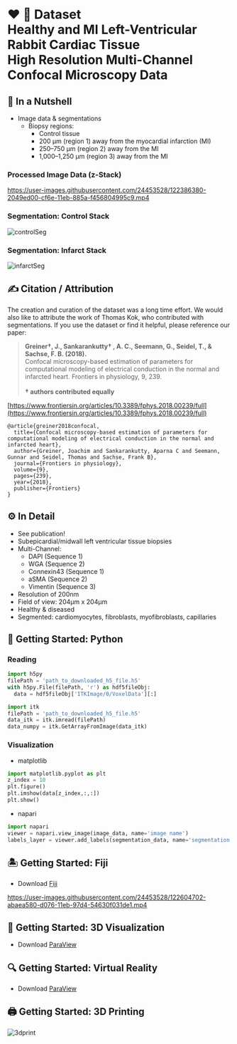 # :heart: :microscope: Dataset<br> Healthy and MI Left-Ventricular Rabbit Cardiac Tissue  <br> High Resolution Multi-Channel Confocal Microscopy Data


## :peanuts: In a Nutshell

- Image data & segmentations
  - Biopsy regions:
    - Control tissue
    - 200 μm (region 1) away from the myocardial infarction (MI)
    - 250–750 μm (region 2) away from the MI
    - 1,000–1,250 μm (region 3) away from the MI

### Processed Image Data (z-Stack)

https://user-images.githubusercontent.com/24453528/122386380-2049ed00-cf6e-11eb-885a-f456804995c9.mp4

### Segmentation: Control Stack

![controlSeg](https://user-images.githubusercontent.com/24453528/122387530-3efcb380-cf6f-11eb-89ab-3b61077e9e7a.png)

### Segmentation: Infarct Stack

![infarctSeg](https://user-images.githubusercontent.com/24453528/122387330-0e1c7e80-cf6f-11eb-9577-f1656d4331eb.png)

## :writing_hand: Citation / Attribution

The creation and curation of the dataset was a long time effort. We would also like to attribute the work of Thomas Kok, who contributed with segmentations. If you use the dataset or find it helpful, please reference our paper:


> <b>Greiner†, J., Sankarankutty†
, A. C., Seemann, G., Seidel, T., & Sachse, F. B. (2018).</b> <br>
> Confocal microscopy-based estimation of parameters for computational modeling of electrical conduction in the normal and infarcted heart. Frontiers in physiology, 9, 239. <br><br><b>† authors contributed equally</b>

[https://www.frontiersin.org/articles/10.3389/fphys.2018.00239/full](https://www.frontiersin.org/articles/10.3389/fphys.2018.00239/full)

```
@article{greiner2018confocal,
  title={Confocal microscopy-based estimation of parameters for computational modeling of electrical conduction in the normal and infarcted heart},
  author={Greiner, Joachim and Sankarankutty, Aparna C and Seemann, Gunnar and Seidel, Thomas and Sachse, Frank B},
  journal={Frontiers in physiology},
  volume={9},
  pages={239},
  year={2018},
  publisher={Frontiers}
}
```

## :gear: In Detail
- See publication!
- Subepicardial/midwall left ventricular tissue biopsies
- Multi-Channel:
    - DAPI (Sequence 1)
    - WGA (Sequence 2)
    - Connexin43 (Sequence 1)
    - aSMA (Sequence 2)
    - Vimentin (Sequence 3)
- Resolution of 200nm
- Field of view: 204µm x 204µm
- Healthy & diseased
- Segmented: cardiomyocytes, fibroblasts, myofibroblasts, capillaries

## :snake:	Getting Started: Python
### Reading
```python
import h5py
filePath = 'path_to_downloaded_h5_file.h5'
with h5py.File(filePath, 'r') as hdf5fileObj:
  data = hdf5fileObj['ITKImage/0/VoxelData'][:]
```

```python
import itk
filePath = 'path_to_downloaded_h5_file.h5'
data_itk = itk.imread(filePath)
data_numpy = itk.GetArrayFromImage(data_itk)
```
### Visualization

- matplotlib

```python
import matplotlib.pyplot as plt
z_index = 10
plt.figure()
plt.imshow(data[z_index,:,:])
plt.show()
```

- napari

```python
import napari
viewer = napari.view_image(image_data, name='image name')
labels_layer = viewer.add_labels(segmentation_data, name='segmentation name')
```


[comment]: <> (Include napari visualization)


## :desert_island:	Getting Started: Fiji

- Download [Fiji](https://imagej.net/software/fiji/downloads)

https://user-images.githubusercontent.com/24453528/122604702-abaea580-d076-11eb-97d4-54630f031de1.mp4

## :mag_right:	Getting Started: 3D Visualization

- Download [ParaView](https://www.paraview.org/download/)

## :mag:	Getting Started: Virtual Reality

- Download [ParaView](https://www.paraview.org/download/)

## :printer:	Getting Started: 3D Printing

![3dprint](https://user-images.githubusercontent.com/24453528/122407897-3f527a00-cf82-11eb-93ec-d0081c064edc.png)
